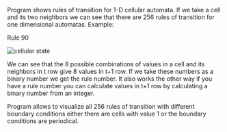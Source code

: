 Program shows rules of transition for 1-D cellular automata.
If we take a cell and its two neighbors we can see that there are 256 rules of transition for one dimensional automatas.
Example:

 Rule 90
 
 ![cellular state](https://user-images.githubusercontent.com/61821034/114729951-b8dea980-9d40-11eb-9885-b49d57b14f40.PNG)

We can see that the 8 possible combinations of values in a cell and its neighbors in t row give 8 values in t+1 row. If we take these numbers as a binary number we get the rule number. It also works the other way if you have a rule number you can calculate values in t+1 row by calculating a binary number from an integer.

Program allows to visualize all 256 rules of transition with different boundary conditions either there are cells with value 1 or the boundary conditions are periodical.

